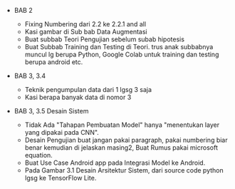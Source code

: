 - BAB 2
	- Fixing Numbering dari 2.2 ke 2.2.1 and all
	- Kasi gambar di Sub bab Data Augmentasi
	- Buat subbab Teori Pengujian sebelum subab hipotesis
	- Buat Subbab Training dan Testing di Teori. trus anak subbabnya muncul lg berupa Python, Google Colab untuk training dan testing berupa android etc. 

- BAB 3, 3.4
	- Teknik pengumpulan data dari 1 lgsg 3 saja
	- Kasi berapa banyak data di nomor 3

- BAB 3, 3.5 Desain Sistem
	- Tidak Ada "Tahapan Pembuatan Model" hanya "menentukan layer yang dipakai pada CNN".
	- Desain Pengujian buat jangan pakai paragraph, pakai numbering biar benar kemudian di jelaskan masing2, Buat Rumus pakai microsoft equation.
	- Buat Use Case Android app pada Integrasi Model ke Android.
	- Pada Gambar 3.1 Desain Arsitektur Sistem, dari source code python lgsg ke TensorFlow Lite.

